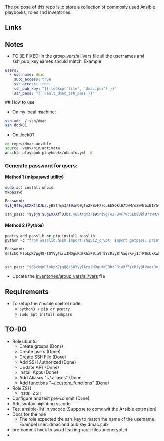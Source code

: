 The purpose of this repo is to store a collection of commonly used Ansible playbooks, roles and inventories.


## Links

## Notes
- TO BE FIXED: In the group_vars/all/vars file all the usernames and ssh_pub_key names should match. Example
```yaml
users:
  - username: dmac
    sudo_access: true
    ssh_access: true
    ssh_pub_key: "{{ lookup('file', 'dmac.pub') }}"
    ssh_pass: "{{ vault_dmac_ssh_pass }}"
```


## How to use
- On my local machine: 
```bash
ssh-add ~/.ssh/dmac
ssh dock01
```
- On dock01
```bash
cd repos/dmac-ansible
source .venv/bin/activate
ansible-playbook playbooks/ubuntu.yml -K

```


### Generate password for users:
#### Method 1 (mkpasswd utility)
```bash
sudo apt install whois
mkpasswd

Password:
$y$j9T$ugEXXXflDJbz.yBSt4qm3/$9xnQ9gTo2FBvF7vcuEb8QklB7twM/oZwM7bxB1Y54HA

ssh_pass: "$y$j9T$ugEXXXflDJbz.yBSt4qm3/$9xnQ9gTo2FBvF7vcuEb8QklB7twM/oZwM7bxB1Y54HA"
```

#### Method 2 (Python)
``` python
poetry add passlib or pip install passlib
python -c "from passlib.hash import sha512_crypt; import getpass; print(sha512_crypt.using(rounds=5000).hash(getpass.getpass()))"

Password:
$6$ckQnPlokpK7pgQ8/$OYVyTArxJMDguRdERhzF0ia9f5YcRiy8fVaqzRvj1J4P0sUkRwSgwWNT/3Pbic0Z2gZs4mW6jQPviosCBdmwJ.


ssh_pass: "$6$ckQnPlokpK7pgQ8/$OYVyTArxJMDguRdERhzF0ia9f5YcRiy8fVaqzRvj1J4P0sUkRwSgwWNT/3Pbic0Z2gZs4mW6jQPviosCBdmwJ."
```
- Update the [inventories/group_vars/all/vars](inventories/group_vars/all/vars) file

## Requirements
- To setup the Ansible control node:
    - `python3 + pip or poetry`
    - `sudo apt install sshpass`

## TO-DO
- Role ubuntu
    - Create groups (Done)
    - Create users (Done)
    - Create SSH File (Done)
    - Add SSH Authorized (Done)
    - Update APT (Done)
    - Install Apps (Done)
    - Add Aliases "~/.aliases" (Done)
    - Add functions "~/.custom_functions" (Done)
- Role ZSH
    - Install ZSH
- Configure and test pre-commit (Done)
- Add syntax higlihting vscode
- Test ansible-lint in vscode (Suppose to come wit the Ansible extension)
- Docs for the role
    - The role expected the ssh_key to match the name of the username. Exampel user: dmac and pub key dmac.pub
- pre-commit hook to avoid leaking vault files unencrypted
- 